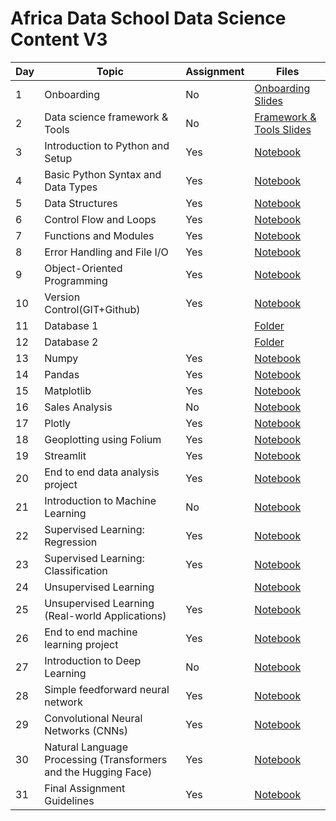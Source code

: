 ﻿# Africa Data School Data Science Content V3

| Day | Topic                                                           | Assignment | Files                                                                                                                                                                                 |
| --- | --------------------------------------------------------------- | ---------- | ------------------------------------------------------------------------------------------------------------------------------------------------------------------------------------- |
| 1   | Onboarding                                                      | No         | [Onboarding Slides](https://www.beautiful.ai/player/-NZRerCbhP-_BKIAXd_s/LESSON-1-Onboarding-1)                                                                                                             |
| 2   | Data science framework & Tools                                  | No         | [Framework & Tools Slides](https://github.com/Joy879/Africa-Data-School-Curriculum-August-23/tree/main/notebooks/2_Frameworks_&_Tools)                                                                                                      |
| 3   | Introduction to Python and Setup                                | Yes        | [Notebook](https://github.com/Joy879/Africa-Data-School-Curriculum-August-23/tree/main/notebooks/3_Intro_to_Python)                                            |
| 4   | Basic Python Syntax and Data Types                              | Yes        | [Notebook](https://github.com/Joy879/Africa-Data-School-Curriculum-August-23/tree/main/notebooks/4%20Python%20basic%20Syntax)                                       |
| 5   | Data Structures                                                 | Yes        | [Notebook](https://github.com/Joy879/Africa-Data-School-Curriculum-August-23/blob/main/notebooks/5%20Data%20Structures)                                                                   |
| 6   | Control Flow and Loops                                          | Yes        | [Notebook](https://github.com/Joy879/Africa-Data-School-Curriculum-August-23/blob/main/notebooks/6%20Control%20Flow%20and%20Loops)                                                        |
| 7   | Functions and Modules                                           | Yes        | [Notebook](https://github.com/Joy879/Africa-Data-School-Curriculum-August-23/blob/main/notebooks/7%20Functions%20and%20Modules)                                                           |
| 8   | Error Handling and File I/O                                     | Yes        | [Notebook](https://github.com/Joy879/Africa-Data-School-Curriculum-August-23/blob/main/notebooks/8%20Error%20Handling%20and%20Files)                                                      |
| 9   | Object-Oriented Programming                                     | Yes        | [Notebook](https://github.com/Joy879/Africa-Data-School-Curriculum-August-23/blob/main/notebooks/9%20Object-Oriented%20Programming)                                                       |
| 10  | Version Control(GIT+Github)                                     | Yes        | [Notebook](https://github.com/Joy879/Africa-Data-School-Curriculum-August-23/blob/main/notebooks/10%20Version%20Control)                                                                  |
| 11  | Database 1                                                      |            | [Folder](https://github.com/Joy879/Africa-Data-School-Curriculum-August-23/tree/main/notebooks/11%20%26%2012%20lesson%20Database%20%26%20SQL)                                                   |
| 12  | Database 2                                                      |            | [Folder](https://github.com/Joy879/Africa-Data-School-Curriculum-August-23/tree/main/notebooks/11%20%26%2012%20lesson%20Database%20%26%20SQL)                                                   |
| 13  | Numpy                                                           | Yes        | [Notebook](https://github.com/Joy879/Africa-Data-School-Curriculum-August-23/blob/main/notebooks/13%20Numpy)                                                                              |
| 14  | Pandas                                                          | Yes        | [Notebook](https://github.com/Joy879/Africa-Data-School-Curriculum-August-23/blob/main/notebooks/14%20Pandas)                                                                             |
| 15  | Matplotlib                                                      | Yes        | [Notebook](https://github.com/Joy879/Africa-Data-School-Curriculum-August-23/blob/main/notebooks/15%20Matplotlib)                                                                         |
| 16  | Sales Analysis                                                  | No         | [Notebook](https://github.com/Joy879/Africa-Data-School-Curriculum-August-23/tree/main/notebooks/16%20Lesson%20Sales%20Analysis)                                                                |
| 17  | Plotly                                                          | Yes        | [Notebook](https://github.com/Joy879/Africa-Data-School-Curriculum-August-23/blob/main/notebooks/17%20Plotly)                                                                          |
| 18  | Geoplotting using Folium                                        | Yes        | [Notebook](https://github.com/Joy879/Africa-Data-School-Curriculum-August-23/blob/main/notebooks/18%20Geoplotting%20using%20Folium)                                                       |
| 19  | Streamlit                                                       | Yes        | [Notebook](https://github.com/Joy879/Africa-Data-School-Curriculum-August-23/blob/main/notebooks/19%20%20Streamlit)                                                                       |
| 20  | End to end data analysis project                                | Yes        | [Notebook](https://github.com/Joy879/Africa-Data-School-Curriculum-August-23/blob/main/notebooks/20%20End-to-end%20data%20analysis%20project)                                             |
| 21  | Introduction to Machine Learning                                | No         | [Notebook](https://github.com/Joy879/Africa-Data-School-Curriculum-August-23/blob/main/notebooks/21%20Introduction%20to%20Machine%20Learning%20%26%20framework)                        |
| 22  | Supervised Learning: Regression                                 | Yes        | [Notebook](https://github.com/Joy879/Africa-Data-School-Curriculum-August-23/blob/main/notebooks/22%20Supervised%20Learning%20Regression)                                                 |
| 23  | Supervised Learning: Classification                             | Yes        | [Notebook](https://github.com/Joy879/Africa-Data-School-Curriculum-August-23/blob/main/notebooks/23%20Supervised%20Learning%20%20Classification)                                          |
| 24  | Unsupervised Learning                                           |            | [Notebook](https://github.com/Joy879/Africa-Data-School-Curriculum-August-23/blob/main/notebooks/24-25%20%20Unsupervised%20Learning)                                                      |
| 25  | Unsupervised Learning (Real-world Applications)                 | Yes        | [Notebook](https://github.com/Joy879/Africa-Data-School-Curriculum-August-23/blob/main/notebooks/24-25%20%20Unsupervised%20Learning)                                                      |
| 26  | End to end machine learning project                             | Yes        | [Notebook](https://github.com/Joy879/Africa-Data-School-Curriculum-August-23/blob/main/notebooks/26%20End%20to%20end%20machine%20learning%20%20project)                                   |
| 27  | Introduction to Deep Learning                                   | No         | [Notebook](https://github.com/Joy879/Africa-Data-School-Curriculum-August-23/blob/main/notebooks/27%20Introduction%20to%20Deep%20Learning)                                             |
| 28  | Simple feedforward neural network                               | Yes        | [Notebook](https://github.com/Joy879/Africa-Data-School-Curriculum-August-23/blob/main/notebooks/28%20Simple%20Feedforward%20Neural%20Network)                                            |
| 29  | Convolutional Neural Networks (CNNs)                            | Yes        | [Notebook](https://github.com/Joy879/Africa-Data-School-Curriculum-August-23/blob/main/notebooks/29%20%20Convolutional%20Neural%20Networks%20(CNNs))                                 |
| 30  | Natural Language Processing (Transformers and the Hugging Face) | Yes        | [Notebook](https://github.com/Joy879/Africa-Data-School-Curriculum-August-23/blob/main/notebooks/30%20%20Natural%20Language%20Processing%20(Transformers%20and%20the%20Hugging%20Face)) |
| 31  | Final Assignment Guidelines                                     | Yes        | [Notebook](https://github.com/Joy879/Africa-Data-School-Curriculum-August-23/tree/main/notebooks/31%20%20Final%20Project%20Guidelines%20Notes)                                                  |
